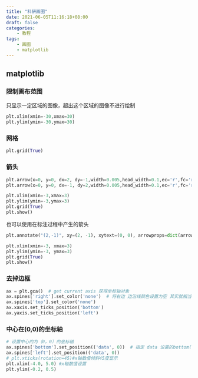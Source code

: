 ```yaml
---
title: "科研画图"
date: 2021-06-05T11:16:18+08:00
draft: false
categories:
    - 教程
tags:
    - 画图
    - matplotlib
---
```


## matplotlib

### 限制画布范围

只显示一定区域的图像，超出这个区域的图像不进行绘制

```python
plt.xlim(xmin=-30,xmax=30)
plt.ylim(ymin=-30,ymax=30)
```

### 网格

```python
plt.grid(True)
```

### 箭头

```python
plt.arrow(x=0, y=0, dx=2, dy=-1,width=0.005,head_width=0.1,ec='r',fc='r')
plt.arrow(x=0, y=0, dx=-1, dy=2,width=0.005,head_width=0.1,ec='r',fc='r')

plt.xlim(xmin=-3,xmax=3)
plt.ylim(ymin=-3,ymax=3)
plt.grid(True)
plt.show()
```

也可以使用在标注过程中产生的箭头

```python
plt.annotate("(2,-1)", xy=(2, -1), xytext=(0, 0), arrowprops=dict(arrowstyle="simple", color="r"))

plt.xlim(xmin=-3, xmax=3)
plt.ylim(ymin=-3, ymax=3)
plt.grid(True)
plt.show()
```

### 去掉边框

```python
ax = plt.gca()  # get current axis 获得坐标轴对象
ax.spines['right'].set_color('none')  # 将右边 边沿线颜色设置为空 其实就相当于抹掉这条边
ax.spines['top'].set_color('none')
ax.xaxis.set_ticks_position('bottom')
ax.yaxis.set_ticks_position('left')
```

### 中心在(0,0)的坐标轴

```python
# 设置中心的为（0，0）的坐标轴
ax.spines['bottom'].set_position(('data', 0))  # 指定 data 设置的bottom(也就是指定的x轴)绑定到y轴的0这个点上
ax.spines['left'].set_position(('data', 0))
# plt.xticks(rotation=45)#x轴数值倾斜45度显示
plt.xlim(-4.0, 5.0) #x轴数值设置
plt.ylim(-0.2, 0.5)
```


